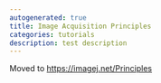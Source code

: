 ```yaml
---
autogenerated: true
title: Image Acquisition Principles
categories: tutorials
description: test description
---
```


Moved to https://imagej.net/Principles
